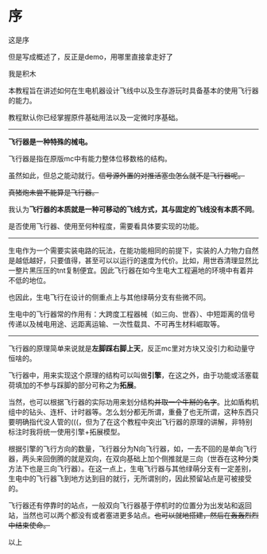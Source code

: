 # 序
这是序

但是写成概述了，反正是demo，用哪里直接拿走好了

我是积木

本教程旨在讲述如何在生电机器设计飞线中以及生存游玩时具备基本的使用飞行器的能力。

教程默认你已经掌握原件基础用法以及一定微时序基础。

---

**飞行器是一种特殊的械电。**

飞行器是指在原版mc中有能力整体位移数格的结构。
  
虽然如此，但总之能动就行。~~信号源外置的对推活塞虫怎么就不是飞行器呢。~~
  
~~真猪炮未尝不能算是飞行器。~~
  
我认为**飞行器的本质就是一种可移动的飞线方式，其与固定的飞线没有本质不同**。

是否使用飞行器、使用至何种程度，需要看具体要实现的功能。

---

生电作为一个需要实装电路的玩法，在能功能相同的前提下，实装的人力物力自然是越低越好，只要值得，甚至可以以运行的速度为代价。比如，用世吞清理显然比一整片黑压压的tnt复制便宜。因此飞行器在如今生电大工程遍地的环境中有着并不低的地位。

也因此，生电飞行在设计的侧重点上与其他绿萌分支有些微不同。
 
生电中的飞行器常的作用有：大跨度工程器械（如三向、世吞）、中短距离的信号传递以及械电用途、远距离运输、一次性载具、不可再生材料崛取等。

---

飞行器的原理简单来说就是**左脚踩右脚上天**，反正mc里对方块又没引力和动量守恒啥的。

飞行器中，用来实现这个原理的结构可以叫做**引擎**，在这之外，由于功能或活塞载荷填加的不参与踩脚的部分可称之为**拓展**。
 
当然，也可以根据飞行器的实际功用来划分结构~~并取一个牛掰的名字~~。比如盾构机组中的钻头、连杆、计时器等。怎么划分都无所谓，重叠了也无所谓，这种东西只要明确指代没人管的(((，但为了在这个教程中突出飞行器的原理的讲解，非特别标注时我将统一使用引擎+拓展模型。
 
根据引擎的飞行方向的数量，飞行器分为N向飞行器，如，一去不回的是单向飞行器，两头来回倒腾的就是双向，在双向基础上加个侧推就是三向（世吞在这种分类方法下也是三向飞行器）。在这一点上，生电飞行器与其他绿萌分支有一定差别，生电中的飞行器飞到地方达到目的就行，无所谓别的，因此预留站点是可被接受的。
 
飞行器还有停靠时的站点，一般双向飞行器基于停机时的位置分为出发站和返回站，当然也可以两个都没有或者塞进更多站点。~~也可以就地搭建，然后在轰轰烈烈中结束使命。~~

以上

